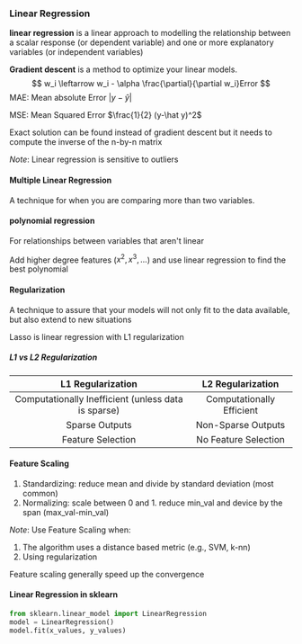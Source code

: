 ### Linear Regression

**linear regression** is a linear approach to modelling the relationship between a scalar response (or dependent variable) and one or more explanatory variables (or independent variables)

**Gradient descent** is a method to optimize your linear models.
$$
w_i \leftarrow  w_i - \alpha \frac{\partial}{\partial w_i}Error
$$
MAE: Mean absolute Error $|y-\hat y|$

MSE: Mean Squared Error $\frac{1}{2} (y-\hat y)^2$

Exact solution can be found instead of gradient descent but it needs to compute the inverse of the n-by-n matrix

_Note_: Linear regression is sensitive to outliers

#### Multiple Linear Regression

A technique for when you are comparing more than two variables.

#### polynomial regression

For relationships between variables that aren't linear

Add higher degree features ($x^2, x^3, ...$) and use linear regression to find the best polynomial

#### Regularization

A technique to assure that your models will not only fit to the data available, but also extend to new situations

Lasso is linear regression with L1 regularization

##### L1 vs L2 Regularization

|                  L1 Regularization                  |     L2 Regularization     |
| :-------------------------------------------------: | :-----------------------: |
| Computationally Inefficient (unless data is sparse) | Computationally Efficient |
|                   Sparse Outputs                    |    Non-Sparse Outputs     |
|                  Feature Selection                  |   No Feature Selection    |

#### Feature Scaling

1. Standardizing: reduce mean and divide by standard deviation (most common)
2. Normalizing: scale between 0 and 1. reduce min_val and device by the span (max_val-min_val)

_Note_: Use Feature Scaling when:

1. The algorithm uses a distance based metric (e.g., SVM, k-nn)
2. Using regularization

Feature scaling generally speed up the convergence

#### Linear Regression in sklearn

```python
from sklearn.linear_model import LinearRegression
model = LinearRegression()
model.fit(x_values, y_values)
```

